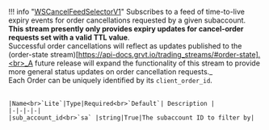 !!! info "[WSCancelFeedSelectorV1](/../../schemas/ws_cancel_feed_selector_v1)"
    Subscribes to a feed of time-to-live expiry events for order cancellations requested by a given subaccount.<br>**This stream presently only provides expiry updates for cancel-order requests set with a valid TTL value**.<br>Successful order cancellations will reflect as updates published to the (order-state stream)[https://api-docs.grvt.io/trading_streams/#order-state].<br>_A future release will expand the functionality of this stream to provide more general status updates on order cancellation requests._<br>Each Order can be uniquely identified by its `client_order_id`.<br><br>

    |Name<br>`Lite`|Type|Required<br>`Default`| Description |
    |-|-|-|-|
    |sub_account_id<br>`sa` |string|True|The subaccount ID to filter by|
